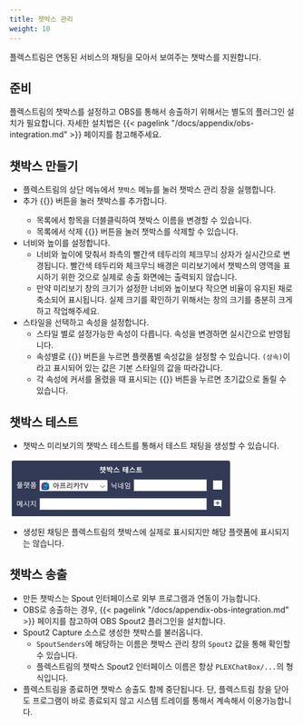 ```yaml
---
title: 챗박스 관리
weight: 10
---
```


플렉스트림은 연동된 서비스의 채팅을 모아서 보여주는 챗박스를 지원합니다.

## 준비

플렉스트림의 챗박스를 설정하고 OBS를 통해서 송출하기 위해서는 별도의 플러그인 설치가 필요합니다.
자세한 설치법은 {{< pagelink "/docs/appendix/obs-integration.md" >}} 페이지를 참고해주세요.

## 챗박스 만들기

* 플렉스트림의 상단 메뉴에서 `챗박스` 메뉴를 눌러 챗박스 관리 창을 실행합니다.
* 추가 {{<mdi add>}} 버튼을 눌러 챗박스를 추가합니다.
    - 목록에서 항목을 더블클릭하여 챗박스 이름을 변경할 수 있습니다.
    - 목록에서 삭제 {{<mdi close>}} 버튼을 눌러 챗박스를 삭제할 수 있습니다.
* 너비와 높이를 설정합니다.
    - 너비와 높이에 맞춰서 좌측의 빨간색 테두리의 체크무늬 상자가 실시간으로 변경됩니다. 빨간색 테두리와 체크무늬 배경은 미리보기에서 챗박스의 영역을 표시하기 위한 것으로 실제로 송출 화면에는 출력되지 않습니다.
    - 만약 미리보기 창의 크기가 설정한 너비와 높이보다 작으면 비율이 유지된 채로 축소되어 표시됩니다. 실제 크기를 확인하기 위해서는 창의 크기를 충분히 크게 하고 작업해주세요.
* 스타일을 선택하고 속성을 설정합니다.
    - 스타일 별로 설정가능한 속성이 다릅니다. 속성을 변경하면 실시간으로 반영됩니다.
    - 속성별로 {{<mdi keyboard_arrow_right>}} 버튼을 누르면 플랫폼별 속성값을 설정할 수 있습니다. `(상속)`이라고 표시되어 있는 값은 기본 스타일의 값을 따라갑니다.
    - 각 속성에 커서를 올렸을 때 표시되는 {{<mdi replay>}} 버튼을 누르면 초기값으로 돌릴 수 있습니다.

## 챗박스 테스트

* 챗박스 미리보기의 챗박스 테스트를 통해서 테스트 채팅을 생성할 수 있습니다.

![챗박스 테스트](chatbox-test.png)

* 생성된 채팅은 플렉스트림의 챗박스에 실제로 표시되지만 해당 플랫폼에 표시되지는 않습니다.

## 챗박스 송출

* 만든 챗박스는 Spout 인터페이스로 외부 프로그램과 연동이 가능합니다.
* OBS로 송출하는 경우, {{< pagelink "/docs/appendix-obs-integration.md" >}} 페이지를 참고하여 OBS Spout2 플러그인을 설치합니다.
* Spout2 Capture 소스로 생성한 챗박스를 불러옵니다.
    - `SpoutSenders`에 해당하는 이름은 챗박스 관리 창의 `Spout2` 값을 통해 확인할 수 있습니다.
    - 플렉스트림의 챗박스 Spout2 인터페이스 이름은 항상 `PLEXChatBox/...`의 형식입니다.
* 플렉스트림을 종료하면 챗박스 송출도 함께 중단됩니다. 단, 플렉스트림 창을 닫아도 프로그램이 바로 종료되지 않고 시스템 트레이를 통해서 계속해서 이용가능합니다.
